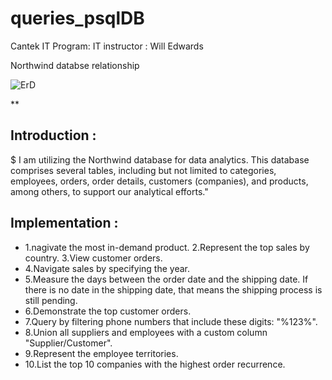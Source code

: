 # queries_psqlDB
Cantek IT Program:
IT instructor : Will Edwards


Northwind databse relationship

![ErD](https://github.com/jackorta1/queries_psqlDB/assets/52336451/8f2cc54c-7c1c-4813-a357-476ee63b40d7)



**
## Introduction :
$  I am utilizing the Northwind database for data analytics. This database comprises several tables, including but not limited to categories, employees, 
orders, order details, customers (companies), and products, among others, to support our analytical efforts."

## Implementation : 

* 1.nagivate  the most in-demand product.
  2.Represent the top sales by country.
  3.View customer orders.
* 4.Navigate sales by specifying the year.
* 5.Measure the days between the order date and the shipping date. If there is no date in the shipping date, that means the shipping process is still pending.
* 6.Demonstrate the top customer orders.
* 7.Query by filtering phone numbers that include these digits: "%123%".
* 8.Union all suppliers and employees with a custom column "Supplier/Customer".
* 9.Represent the employee territories.
* 10.List the top 10 companies with the highest order recurrence.
 

